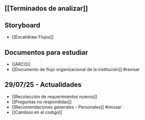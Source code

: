 ## [[Terminados de analizar]]
## Storyboard
+ [[Excalidraw Flujos]]
## Documentos para estudiar
+ [[ARCO]]
+ [[Documento de flujo organizacional de la institución]] #revisar
## 29/07/25 - Actualidades 
+ [[Recolección de requerimientos nuevos]]
+ [[Preguntas no respondidas]]
+ [[Recomendaciones generales - Personales]] #revisar
+ [[Cambios en el codigo]]